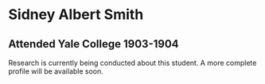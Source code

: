 # Sidney Albert Smith
## Attended Yale College 1903-1904

Research is currently being conducted about this student. A more complete profile will be available soon.
